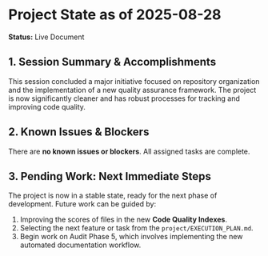 # Project State as of 2025-08-28

**Status:** Live Document

## 1. Session Summary & Accomplishments

This session concluded a major initiative focused on repository organization and the implementation of a new quality assurance framework. The project is now significantly cleaner and has robust processes for tracking and improving code quality.

## 2. Known Issues & Blockers

There are **no known issues or blockers**. All assigned tasks are complete.

## 3. Pending Work: Next Immediate Steps

The project is now in a stable state, ready for the next phase of development. Future work can be guided by:
1.  Improving the scores of files in the new **Code Quality Indexes**.
2.  Selecting the next feature or task from the `project/EXECUTION_PLAN.md`.
3.  Begin work on Audit Phase 5, which involves implementing the new automated documentation workflow.
